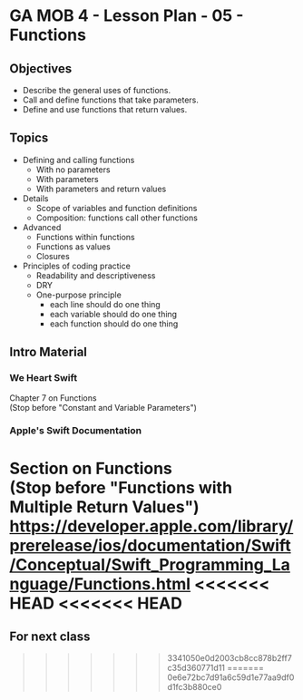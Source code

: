 # GA MOB 4 - Lesson Plan - 05 - Functions

## Objectives

* Describe the general uses of functions.
* Call and define functions that take parameters.
* Define and use functions that return values.

## Topics

* Defining and calling functions
    * With no parameters
    * With parameters
    * With parameters and return values
* Details
    * Scope of variables and function definitions
    * Composition: functions call other functions
* Advanced
    * Functions within functions
    * Functions as values
    * Closures
* Principles of coding practice
    * Readability and descriptiveness
    * DRY
    * One-purpose principle
        * each line should do one thing
        * each variable should do one thing
        * each function should do one thing

## Intro Material

### We Heart Swift

Chapter 7 on Functions  
(Stop before "Constant and Variable Parameters")

### Apple's Swift Documentation

Section on Functions  
(Stop before "Functions with Multiple Return Values")  
<https://developer.apple.com/library/prerelease/ios/documentation/Swift/Conceptual/Swift_Programming_Language/Functions.html>
<<<<<<< HEAD
<<<<<<< HEAD
=======


## For next class
>>>>>>> 3341050e0d2003cb8cc878b2ff7c35d360771d11
=======
>>>>>>> 0e6e72bc7d91a6c59d1e77aa9df0d1fc3b880ce0
